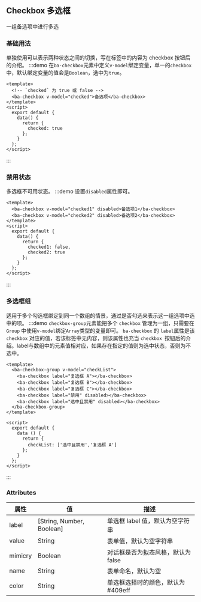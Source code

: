 ## Checkbox 多选框
一组备选项中进行多选

### 基础用法
单独使用可以表示两种状态之间的切换，写在标签中的内容为 checkbox 按钮后的介绍。
:::demo 在`ba-checkbox`元素中定义`v-model`绑定变量，单一的`checkbox`中，默认绑定变量的值会是`Boolean`，选中为`true`。

```vue
<template>
  <!-- `checked` 为 true 或 false -->
  <ba-checkbox v-model="checked">备选项</ba-checkbox>
</template>
<script>
  export default {
    data() {
      return {
        checked: true
      };
    }
  };
</script>
```
:::

### 禁用状态
多选框不可用状态。
:::demo 设置`disabled`属性即可。

```vue
<template>
  <ba-checkbox v-model="checked1" disabled>备选项1</ba-checkbox>
  <ba-checkbox v-model="checked2" disabled>备选项2</ba-checkbox>
</template>
<script>
  export default {
    data() {
      return {
        checked1: false,
        checked2: true
      };
    }
  };
</script>
```
:::


### 多选框组
适用于多个勾选框绑定到同一个数组的情景，通过是否勾选来表示这一组选项中选中的项。
:::demo `checkbox-group`元素能把多个 `checkbox` 管理为一组，只需要在 `Group` 中使用`v-model`绑定`Array`类型的变量即可。 `ba-checkbox` 的 `label`属性是该 `checkbox` 对应的值，若该标签中无内容，则该属性也充当 `checkbox `按钮后的介绍。label与数组中的元素值相对应，如果存在指定的值则为选中状态，否则为不选中。

```vue
<template>
  <ba-checkbox-group v-model="checkList">
    <ba-checkbox label="复选框 A"></ba-checkbox>
    <ba-checkbox label="复选框 B"></ba-checkbox>
    <ba-checkbox label="复选框 C"></ba-checkbox>
    <ba-checkbox label="禁用" disabled></ba-checkbox>
    <ba-checkbox label="选中且禁用" disabled></ba-checkbox>
  </ba-checkbox-group>
</template>

<script>
  export default {
    data () {
      return {
        checkList: ['选中且禁用','复选框 A']
      };
    }
  };
</script>
```
:::


### Attributes
| 属性    | 值                        | 描述                               |
| ------- | ------------------------- | ---------------------------------- |
| label   | [String, Number, Boolean] | 单选框 label 值，默认为空字符串    |
| value   | String                    | 表单值，默认为空字符串             |
| mimicry | Boolean                   | 对话框是否为拟态风格，默认为 false |
| name    | String                    | 表单命名，默认为空                 |
| color   | String                    | 单选框选择时的颜色，默认为#409eff  |
